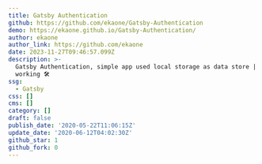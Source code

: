 ```yaml
---
title: Gatsby Authentication
github: https://github.com/ekaone/Gatsby-Authentication
demo: https://ekaone.github.io/Gatsby-Authentication/
author: ekaone
author_link: https://github.com/ekaone
date: 2023-11-27T09:46:57.099Z
description: >-
  Gatsby Authentication, simple app used local storage as data store | on
  working 🛠
ssg:
  - Gatsby
css: []
cms: []
category: []
draft: false
publish_date: '2020-05-22T11:06:15Z'
update_date: '2020-06-12T04:02:30Z'
github_star: 1
github_fork: 0
---
```

